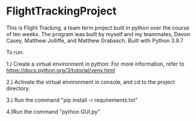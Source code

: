 # FlightTrackingProject
This is Flight Tracking, a team term project built in python over the course of ten weeks. The program was built by myself and my teammates, Devon Casey, Matthew Jolliffe, and Matthew Grabasch. 
Built with Python 3.9.7

To run:

1.) Create a virtual environment in python:
For more information, refer to https://docs.python.org/3/tutorial/venv.html

2.) Activate the virtual environment in console, and cd to the project directory.

3.) Run the command "pip install -r requirements.txt"

4.)Run the command "python GUI.py"

